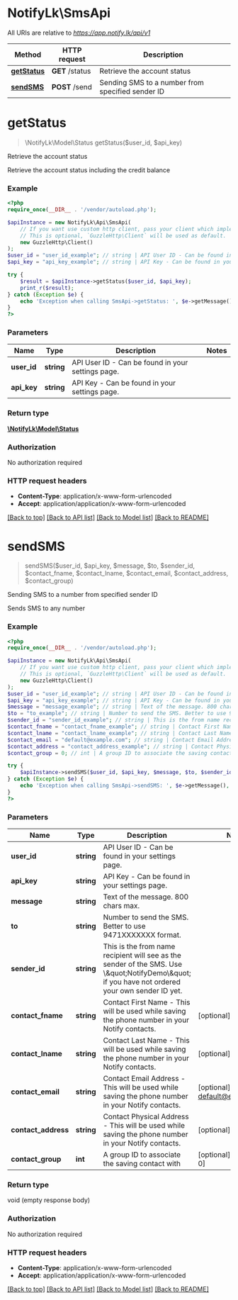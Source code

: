 # NotifyLk\SmsApi

All URIs are relative to *https://app.notify.lk/api/v1*

Method | HTTP request | Description
------------- | ------------- | -------------
[**getStatus**](SmsApi.md#getStatus) | **GET** /status | Retrieve the account status
[**sendSMS**](SmsApi.md#sendSMS) | **POST** /send | Sending SMS to a number from specified sender ID


# **getStatus**
> \NotifyLk\Model\Status getStatus($user_id, $api_key)

Retrieve the account status

Retrieve the account status including the credit balance

### Example
```php
<?php
require_once(__DIR__ . '/vendor/autoload.php');

$apiInstance = new NotifyLk\Api\SmsApi(
    // If you want use custom http client, pass your client which implements `GuzzleHttp\ClientInterface`.
    // This is optional, `GuzzleHttp\Client` will be used as default.
    new GuzzleHttp\Client()
);
$user_id = "user_id_example"; // string | API User ID - Can be found in your settings page.
$api_key = "api_key_example"; // string | API Key - Can be found in your settings page.

try {
    $result = $apiInstance->getStatus($user_id, $api_key);
    print_r($result);
} catch (Exception $e) {
    echo 'Exception when calling SmsApi->getStatus: ', $e->getMessage(), PHP_EOL;
}
?>
```

### Parameters

Name | Type | Description  | Notes
------------- | ------------- | ------------- | -------------
 **user_id** | **string**| API User ID - Can be found in your settings page. |
 **api_key** | **string**| API Key - Can be found in your settings page. |

### Return type

[**\NotifyLk\Model\Status**](../Model/Status.md)

### Authorization

No authorization required

### HTTP request headers

 - **Content-Type**: application/x-www-form-urlencoded
 - **Accept**: application/application/x-www-form-urlencoded

[[Back to top]](#) [[Back to API list]](../../README.md#documentation-for-api-endpoints) [[Back to Model list]](../../README.md#documentation-for-models) [[Back to README]](../../README.md)

# **sendSMS**
> sendSMS($user_id, $api_key, $message, $to, $sender_id, $contact_fname, $contact_lname, $contact_email, $contact_address, $contact_group)

Sending SMS to a number from specified sender ID

Sends SMS to any number

### Example
```php
<?php
require_once(__DIR__ . '/vendor/autoload.php');

$apiInstance = new NotifyLk\Api\SmsApi(
    // If you want use custom http client, pass your client which implements `GuzzleHttp\ClientInterface`.
    // This is optional, `GuzzleHttp\Client` will be used as default.
    new GuzzleHttp\Client()
);
$user_id = "user_id_example"; // string | API User ID - Can be found in your settings page.
$api_key = "api_key_example"; // string | API Key - Can be found in your settings page.
$message = "message_example"; // string | Text of the message. 800 chars max.
$to = "to_example"; // string | Number to send the SMS. Better to use 9471XXXXXXX format.
$sender_id = "sender_id_example"; // string | This is the from name recipient will see as the sender of the SMS. Use \\\"NotifyDemo\\\" if you have not ordered your own sender ID yet.
$contact_fname = "contact_fname_example"; // string | Contact First Name - This will be used while saving the phone number in your Notify contacts.
$contact_lname = "contact_lname_example"; // string | Contact Last Name - This will be used while saving the phone number in your Notify contacts.
$contact_email = "default@example.com"; // string | Contact Email Address - This will be used while saving the phone number in your Notify contacts.
$contact_address = "contact_address_example"; // string | Contact Physical Address - This will be used while saving the phone number in your Notify contacts.
$contact_group = 0; // int | A group ID to associate the saving contact with

try {
    $apiInstance->sendSMS($user_id, $api_key, $message, $to, $sender_id, $contact_fname, $contact_lname, $contact_email, $contact_address, $contact_group);
} catch (Exception $e) {
    echo 'Exception when calling SmsApi->sendSMS: ', $e->getMessage(), PHP_EOL;
}
?>
```

### Parameters

Name | Type | Description  | Notes
------------- | ------------- | ------------- | -------------
 **user_id** | **string**| API User ID - Can be found in your settings page. |
 **api_key** | **string**| API Key - Can be found in your settings page. |
 **message** | **string**| Text of the message. 800 chars max. |
 **to** | **string**| Number to send the SMS. Better to use 9471XXXXXXX format. |
 **sender_id** | **string**| This is the from name recipient will see as the sender of the SMS. Use \\\&quot;NotifyDemo\\\&quot; if you have not ordered your own sender ID yet. |
 **contact_fname** | **string**| Contact First Name - This will be used while saving the phone number in your Notify contacts. | [optional]
 **contact_lname** | **string**| Contact Last Name - This will be used while saving the phone number in your Notify contacts. | [optional]
 **contact_email** | **string**| Contact Email Address - This will be used while saving the phone number in your Notify contacts. | [optional] [default to default@example.com]
 **contact_address** | **string**| Contact Physical Address - This will be used while saving the phone number in your Notify contacts. | [optional]
 **contact_group** | **int**| A group ID to associate the saving contact with | [optional] [default to 0]

### Return type

void (empty response body)

### Authorization

No authorization required

### HTTP request headers

 - **Content-Type**: application/x-www-form-urlencoded
 - **Accept**: application/application/x-www-form-urlencoded

[[Back to top]](#) [[Back to API list]](../../README.md#documentation-for-api-endpoints) [[Back to Model list]](../../README.md#documentation-for-models) [[Back to README]](../../README.md)

